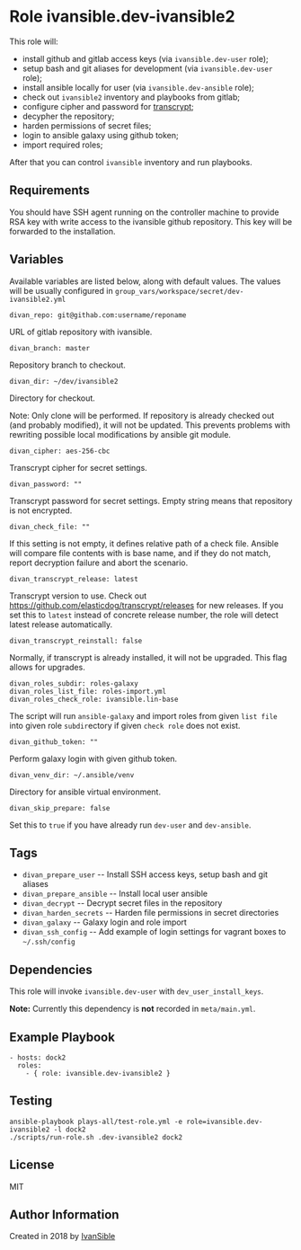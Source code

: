 # Role ivansible.dev-ivansible2

This role will:

- install github and gitlab access keys (via `ivansible.dev-user` role);
- setup bash and git aliases for development (via `ivansible.dev-user` role);
- install ansible locally for user (via `ivansible.dev-ansible` role);
- check out `ivansible2` inventory and playbooks from gitlab;
- configure cipher and password for
  [transcrypt](https://github.com/elasticdog/transcrypt);
- decypher the repository;
- harden permissions of secret files;
- login to ansible galaxy using github token;
- import required roles;

After that you can control `ivansible` inventory and run playbooks.


## Requirements

You should have SSH agent running on the controller machine to provide
RSA key with write access to the ivansible github repository.
This key will be forwarded to the installation.


## Variables

Available variables are listed below, along with default values.
The values will be usually configured in
`group_vars/workspace/secret/dev-ivansible2.yml`


    divan_repo: git@githab.com:username/reponame

URL of gitlab repository with ivansible.

    divan_branch: master

Repository branch to checkout.

    divan_dir: ~/dev/ivansible2

Directory for checkout.

Note: Only clone will be performed. If repository is already checked out
(and probably modified), it will not be updated. This prevents problems
with rewriting possible local modifications by ansible git module.


    divan_cipher: aes-256-cbc

Transcrypt cipher for secret settings.

    divan_password: ""

Transcrypt password for secret settings.
Empty string means that repository is not encrypted.

    divan_check_file: ""

If this setting is not empty, it defines relative path of a check file.
Ansible will compare file contents with is base name, and if they do not
match, report decryption failure and abort the scenario.


    divan_transcrypt_release: latest

Transcrypt version to use. Check out
https://github.com/elasticdog/transcrypt/releases
for new releases.
If you set this to `latest` instead of concrete release number, the role
will detect latest release automatically.

    divan_transcrypt_reinstall: false

Normally, if transcrypt is already installed, it will not be upgraded.
This flag allows for upgrades.


    divan_roles_subdir: roles-galaxy
    divan_roles_list_file: roles-import.yml
    divan_roles_check_role: ivansible.lin-base

The script will run `ansible-galaxy` and import roles from given `list file`
into given role `subdir`ectory if given `check role` does not exist.


    divan_github_token: ""

Perform galaxy login with given github token.


    divan_venv_dir: ~/.ansible/venv

Directory for ansible virtual environment.


    divan_skip_prepare: false

Set this to `true` if you have already run `dev-user` and `dev-ansible`.


## Tags

- `divan_prepare_user` -- Install SSH access keys, setup bash and git aliases
- `divan_prepare_ansible` -- Install local user ansible
- `divan_decrypt` -- Decrypt secret files in the repository
- `divan_harden_secrets` -- Harden file permissions in secret directories
- `divan_galaxy` -- Galaxy login and role import
- `divan_ssh_config` -- Add example of login settings for vagrant boxes
                        to `~/.ssh/config`


## Dependencies

This role will invoke `ivansible.dev-user` with `dev_user_install_keys`.

**Note:** Currently this dependency is **not** recorded in `meta/main.yml`.


## Example Playbook

    - hosts: dock2
      roles:
        - { role: ivansible.dev-ivansible2 }


## Testing

    ansible-playbook plays-all/test-role.yml -e role=ivansible.dev-ivansible2 -l dock2
    ./scripts/run-role.sh .dev-ivansible2 dock2


## License

MIT


## Author Information

Created in 2018 by [IvanSible](https://github.com/ivansible)
